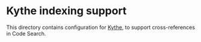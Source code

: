 # Kythe indexing support

This directory contains configuration for [Kythe](https://kythe.io), to support
cross-references in Code Search.
